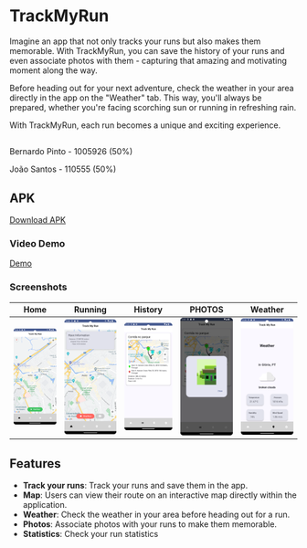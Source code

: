 # TrackMyRun

Imagine an app that not only tracks your runs but also makes them memorable. With TrackMyRun, you can save the history of your runs and even associate photos with them - capturing that amazing and motivating moment along the way.

Before heading out for your next adventure, check the weather in your area directly in the app on the "Weather" tab. This way, you'll always be prepared, whether you're facing scorching sun or running in refreshing rain.

With TrackMyRun, each run becomes a unique and exciting experience.

##

Bernardo Pinto - 1005926 (50%)

João Santos - 110555 (50%)

## APK

[Download APK](app/app-debug.apk)

### Video Demo

[Demo](demo/demo.mp4)

### Screenshots

| Home                          | Running                            | History                             | PHOTOS                           | Weather                             |
|-------------------------------|------------------------------------|-------------------------------------|----------------------------------|-------------------------------------|
| ![Home](screenshots/home.png) | ![Running](screenshots/runing.png) | ![History](screenshots/history.png) | ![Photos](screenshots/photo.png) | ![Weather](screenshots/weather.png) |

## Features

-  **Track your runs**: Track your runs and save them in the app.
-  **Map**:  Users can view their route on an interactive map directly within the application.
-  **Weather**: Check the weather in your area before heading out for a run.
-  **Photos**: Associate photos with your runs to make them memorable.
-  **Statistics**: Check your run statistics